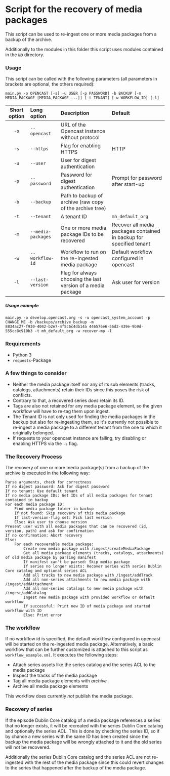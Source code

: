 # Script for the recovery of media packages

This script can be used to re-ingest one or more media packages from a backup of the archive.

Additionally to the modules in this folder this script uses modules contained in the _lib_ directory.

### Usage

This script can be called with the following parameters (all parameters in brackets are optional, the others required):

`main.py -o OPENCAST [-s] -u USER [-p PASSWORD] -b BACKUP [-m MEDIA_PACKAGE [MEDIA_PACKAGE ...]] [-t TENANT]
[-w WORKFLOW_ID] [-l]`

| Short option | Long option       | Description                                                  | Default                                                             |
| :----------: | :---------------- | :----------------------------------------------------------- | :------------------------------------------------------------------ |
| `-o`         | `--opencast`      | URL of the Opencast instance without protocol                |                                                                     |
| `-s`         | `--https`         | Flag for enabling HTTPS                                      | HTTP                                                                |
| `-u`         | `--user`          | User for digest authentication                               |                                                                     |
| `-p`         | `--password`      | Password for digest authentication                           | Prompt for password after start-up                                  |
| `-b`         | `--backup`        | Path to backup of archive (raw copy of the archive tree)     |                                                                     |
| `-t`         | `--tenant`        | A tenant ID                                                  | `mh_default_org`                                                    |
| `-m`         | `--media-packages`| One or more media package IDs to be recovered                | Recover all media packages contained in backup for specified tenant |
| `-w`         | `--workflow-id`   | Workflow to run on the re-ingested media package             | Default workflow configured in opencast                             |
| `-l`         | `--last-version`  | Flag for always choosing the last version of a media package | Ask user for version                                                |

##### Usage example

    main.py -o develop.opencast.org -s -u opencast_system_account -p CHANGE_ME -b /backups/archive_backup -m
    8834ac27-f930-4042-b2e7-4f5c6c4db14a 446576e6-56d2-439e-9b9d-555cc8c910b3 -t mh_default_org -w recover-mp -l

### Requirements

- Python 3
- `requests`-Package

### A few things to consider

- Neither the media package itself nor any of its sub elements (tracks, catalogs, attachments) retain their IDs since
this poses the risk of conflicts.
- Contrary to that, a recovered series _does_ retain its ID.
- Tags are also not retained for any media package element, so the given workflow will have to re-tag them upon ingest.
- The Tenant ID is not only used for finding the media packages in the backup but also for re-ingesting them, so it's
currently not possible to re-ingest a media package to a different tenant from the one to which it originally belonged.
- If requests to your opencast instance are failing, try disabling or enabling HTTPS via the `-s` flag.

### The Recovery Process

The recovery of one or more media package(s) from a backup of the archive is executed in the following way:

    Parse arguments, check for correctness
    If no digest password: Ask for digest password
    If no tenant: Use default tenant
    If no media package IDs: Get IDs of all media packages for tenant contained in backup
    For each media package ID:
        Find media package folder in backup
        If not found: Skip recovery of this media package
        If last-version-flag set: Pick last version
        Else: Ask user to choose version
    Present user with all media packages that can be recovered (id, version, path) and ask for confirmation
    If no confirmation: Abort recovery
    Else:
        For each recoverable media package:
            Create new media package with /ingest/createMediaPackage
            Get all media package elements (tracks, catalogs, attachments) of old media package by parsing manifest
            If manifest can't be parsed: Skip media package
            If series no longer exists: Recover series with series Dublin Core catalog and optional series ACL
            Add all tracks to new media package with /ingest/addTrack
            Add all non-series attachments to new media package with /ingest/addAttachment
            Add all non-series catalogs to new media package with /ingest/addCatalog
            Ingest new media package with provided workflow or default workflow
            If successful: Print new ID of media package and started workflow with ID
            Else: Print error

### The workflow
If no workflow id is specified, the default workflow configured in opencast will be started on the re-ingested
media package. Alternatively, a basic workflow that can be further customized is attached to this script as
`workflow_example.xml`. It executes the following steps:
* Attach series assets like the series catalog and the series ACL to the media package
* Inspect the tracks of the media package
* Tag all media package elements with _archive_
* Archive all media package elements

This workflow does currently _not_ publish the media package.

### Recovery of series
If the episode Dublin Core catalog of a media package references a series that no longer exists, it will be recreated
with the series Dublin Core catalog and optionally the series ACL. This is done by checking the series ID, so if by
chance a new series with the same ID has been created since the backup the media package will be wrongly attached to it
and the old series will not be recovered.

Additionally the series Dublin Core catalog and the series ACL are not re-ingested with the rest of the media package
since this could revert changes to the series that happened after the backup of the media package.
